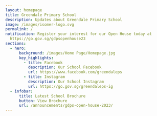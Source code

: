 ```yaml
---
layout: homepage
title: Greendale Primary School
description: Updates about Greendale Primary School
image: /images/isomer-logo.svg
permalink: /
notification: Register your interest for our Open House today at
  https://go.gov.sg/gdpsopenhouse23
sections:
  - hero:
      background: /images/Home Page/Homepage.jpg
      key_highlights:
        - title: Facebook
          description: Our School Facebook
          url: https://www.facebook.com/greendaleps
        - title: Instagram
          description: Our School Instagram
          url: https://go.gov.sg/greendaleps-ig
  - infobar:
      title: Latest School Brochure
      button: View Brochure
      url: /announcements/gdps-open-house-2023/
---
```

